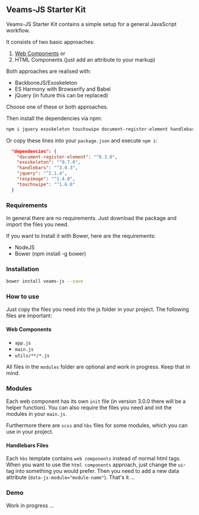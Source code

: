 ## Veams-JS Starter Kit

Veams-JS Starter Kit contains a simple setup for a general JavaScript workflow. 

It consists of two basic approaches:

1. [Web Components](_setup-web-components/README.md) or
2. HTML Components (just add an attribute to your markup)

Both approaches are realised with:

- BackboneJS/Exoskeleton
- ES Harmony with Browserify and Babel
- jQuery (in future this can be replaced)

Choose one of these or both approaches.

Then install the dependencies via npm:
``` bash 
npm i jquery exoskeleton touchswipe document-register-element handlebars respimage --save
```

Or copy these lines into your `package.json` and execute `npm i`: 
``` json
  "dependencies": {
    "document-register-element": "^0.3.0",
    "exoskeleton": "^0.7.0",
    "handlebars": "^3.0.3",
    "jquery": "^2.1.4",
    "respimage": "^1.4.0",
    "touchswipe": "^1.6.0"
  }
```

### Requirements

In general there are no requirements. Just download the package and import the files you need. 

If you want to install it with Bower, here are the requirements: 

- NodeJS
- Bower (npm install -g bower)

### Installation

``` bash
bower install veams-js --save
```

### How to use

Just copy the files you need into the js folder in your project. The following files are important: 

#### Web Components

- `app.js`
- `main.js`
- `utils/**/*.js`

All files in the `modules` folder are optional and work in progress. Keep that in mind.

### Modules

Each web component has its own `init` file (in version 3.0.0 there will be a helper function). 
You can also require the files you need and init the modules in your `main.js`.

Furthermore there are `scss` and `hbs` files for some modules, which you can use in your project. 

#### Handlebars Files

Each `hbs` template contains `web components` instead of normal html tags. 
When you want to use the `html components` approach, just change the `ui`-tag into something you would prefer. Then you need to add a new data attribute (`data-js-module="module-name"`). That's it ...  

### Demo 

Work in progress ...
